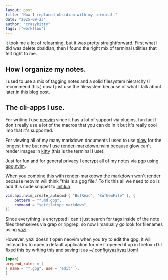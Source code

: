```yaml
---
layout: post
title: "How I replaced obsidian with my terminal."
date: "2025-09-23"
author: "crazykitty"
tags: ["workflow"]
---
```

it took me a lot of relearning, but it was pretty straightforward. First what I did was delete obsidian, then I found the right mix of terminal utilities that felt right to me.

## How I organize my notes.
I used to use a mix of tagging notes and a solid filesystem hierarchy (I recommend this.) now I just use the filesystem because of what I talk about later in this blog post.

## The cli-apps I use.
For writing I use [neovim](https://neovim.io) since it has a lot of support via plugins, fun fact I don't really use a lot of the macros that you can do in it but it's really cool imo that it's supported.

For viewing all of my many markdown documents I used to use [glow](https://github.com/charmbracelet/glow) for the longest time but now I use [render-markdown.nvim](https://github.com/MeanderingProgrammer/render-markdown.nvim) because glow can't render images in [kitty](https://sw.kovidgoyal.net/kitty/) (this is the terminal I use).

Just for fun and for general privacy I encrypt all of my notes via pgp using [gpg.nvim](https://github.com/benoror/gpg.nvim).

When you combine this with render-markdown the markdown won't render because neovim will think "this is a gpg file." To fix this all we need to do is add this code snippet to <u>init.lua</u>
``` lua
vim.api.nvim_create_autocmd({ "BufRead", "BufNewFile" }, {
	pattern = "*.md.gpg",
	command = "setfiletype markdown",
})
```

Since everything is encrypted I can't just search for tags inside of the note files themselves via grep or ripgrep, so now I manually go look for filenames using [yazi](https://yazi-rs.github.io/).

However, yazi doesn't open neovim when you try to edit the gpg, it will instead try to open a default application for me it opened it up in firefox xD.
I fixed this by writing this and saving it as <u>~/.config/yazi/yazi.toml</u>

``` toml
[open]
prepend_rules = [
{ name = "*.gpg", use = "edit" },
]
```

